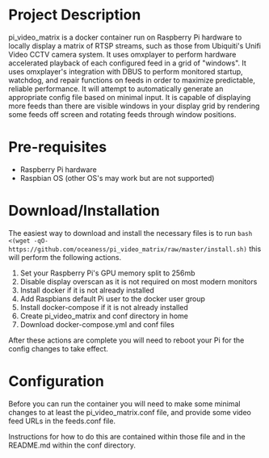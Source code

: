 # Project Description
pi_video_matrix is a docker container run on Raspberry Pi hardware to locally display a matrix of RTSP streams, such as those from Ubiquiti's Unifi Video CCTV camera system. It uses omxplayer to perform hardware accelerated playback of each configured feed in a grid of "windows". It uses omxplayer's integration with DBUS to perform monitored startup, watchdog, and repair functions on feeds in order to maximize predictable, reliable performance. It will attempt to automatically generate an appropriate config file based on minimal input. It is capable of displaying more feeds than there are visible windows in your display grid by rendering some feeds off screen and rotating feeds through window positions.

# Pre-requisites
* Raspberry Pi hardware
* Raspbian OS (other OS's may work but are not supported)

# Download/Installation
The easiest way to download and install the necessary files is to run
`bash <(wget -qO- https://github.com/oceaness/pi_video_matrix/raw/master/install.sh)`
this will perform the following actions.

1. Set your Raspberry Pi's GPU memory split to 256mb
2. Disable display overscan as it is not required on most modern monitors
3. Install docker if it is not already installed
4. Add Raspbians default Pi user to the docker user group
5. Install docker-compose if it is not already installed
6. Create pi_video_matrix and conf directory in home
7. Download docker-compose.yml and conf files

After these actions are complete you will need to reboot your Pi for the config changes to take effect.

# Configuration
Before you can run the container you will need to make some minimal changes to at least the pi_video_matrix.conf file, and provide some video feed URLs in the feeds.conf file.

Instructions for how to do this are contained within those file and in the README.md within the conf directory.